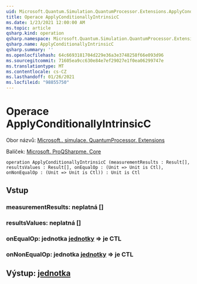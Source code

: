 ```yaml
---
uid: Microsoft.Quantum.Simulation.QuantumProcessor.Extensions.ApplyConditionallyIntrinsicC
title: Operace ApplyConditionallyIntrinsicC
ms.date: 1/23/2021 12:00:00 AM
ms.topic: article
qsharp.kind: operation
qsharp.namespace: Microsoft.Quantum.Simulation.QuantumProcessor.Extensions
qsharp.name: ApplyConditionallyIntrinsicC
qsharp.summary: ''
ms.openlocfilehash: 64c6693181704d229e36a3e3748258f66e093d96
ms.sourcegitcommit: 71605ea9cc630e84e7ef29027e1f0ea06299747e
ms.translationtype: MT
ms.contentlocale: cs-CZ
ms.lasthandoff: 01/26/2021
ms.locfileid: "98855750"
---
```

# <a name="applyconditionallyintrinsicc-operation"></a>Operace ApplyConditionallyIntrinsicC

Obor názvů: [Microsoft.. simulace. QuantumProcessor. Extensions](xref:Microsoft.Quantum.Simulation.QuantumProcessor.Extensions)

Balíček: [Microsoft. ProQSharpme. Core](https://nuget.org/packages/Microsoft.Quantum.QSharp.Core)




```qsharp
operation ApplyConditionallyIntrinsicC (measurementResults : Result[], resultsValues : Result[], onEqualOp : (Unit => Unit is Ctl), onNonEqualOp : (Unit => Unit is Ctl)) : Unit is Ctl
```


## <a name="input"></a>Vstup

### <a name="measurementresults--__invalidresult__"></a>measurementResults: __neplatná <Result>__[]




### <a name="resultsvalues--__invalidresult__"></a>resultsValues: __neplatná <Result>__[]




### <a name="onequalop--unit--unit--is-ctl"></a>onEqualOp: jednotka [jednotky](xref:microsoft.quantum.lang-ref.unit) => [](xref:microsoft.quantum.lang-ref.unit) je CTL




### <a name="onnonequalop--unit--unit--is-ctl"></a>onNonEqualOp: jednotka [jednotky](xref:microsoft.quantum.lang-ref.unit) => [](xref:microsoft.quantum.lang-ref.unit) je CTL





## <a name="output--unit"></a>Výstup: [jednotka](xref:microsoft.quantum.lang-ref.unit)

